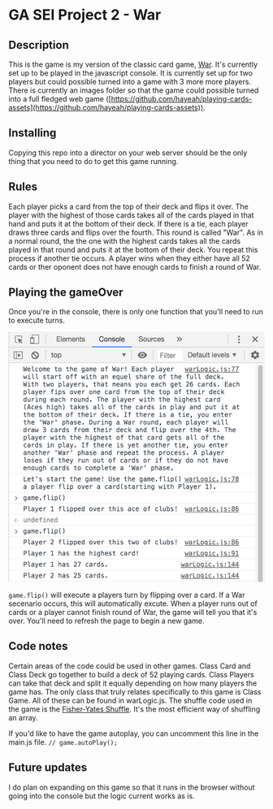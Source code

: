# GA SEI Project 2 - War

## Description
This is the game is my version of the classic card game, [War](https://en.wikipedia.org/wiki/War_(card_game)). It's currently set up to be played in the javascript console. It is currently set up for two players but could possible turned into a game with 3 more more players. There is currently an images folder so that the game could possible turned into a full fledged web game ([https://github.com/hayeah/playing-cards-assets](https://github.com/hayeah/playing-cards-assets)).

## Installing

Copying this repo into a director on your web server should be the only thing that you need to do to get this game running.

## Rules
Each player picks a card from the top of their deck and flips it over. The player with the highest of those cards takes all of the cards played in that hand and puts it at the bottom of their deck. If there is a tie, each player draws three cards and flips over the fourth. This round is called "War". As in a normal round, the the one with the highest cards takes all the cards played in that round and puts it at the bottom of their deck. You repeat this process if another tie occurs. A player wins when they either have all 52 cards or ther oponent does not have enough cards to finish a round of War.

## Playing the gameOver
Once you're in the console, there is only one function that you'll need to run to execute turns.

![Game Example](images/example.png)

`game.flip()` will execute a players turn by flipping over a card. If a War secenario occurs, this will automatically excute. When a player runs out of cards or a player cannot finish round of War, the game will tell you that it's over. You'll need to refresh the page to begin a new game.

## Code notes

Certain areas of the code could be used in other games. Class Card and Class Deck go together to build a deck of 52 playing cards. Class Players can take that deck and split it equally depending on how many players the game has. The only class that truly relates specifically to this game is Class Game. All of these can be found in warLogic.js. The shuffle code used in the game is the [Fisher-Yates Shuffle](https://en.wikipedia.org/wiki/Fisher%E2%80%93Yates_shuffle). It's the most efficient way of shuffling an array.

If you'd like to have the game autoplay, you can uncomment this line in the main.js file.
`// game.autoPlay();`

## Future updates

I do plan on expanding on this game so that it runs in the browser without going into the console but the logic current works as is.

